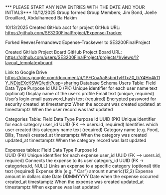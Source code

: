 *** PLEASE START ANY NEW ENTRIES WITH THE DATE AND YOUR INITIALS***
10/12/2025
Group formed
Group Members; Jim Bond, Joelle Drouillard, Abdulhameed Ba Hakim

10/13/2025 
Created GitHub acct for project
GitHub URL: 
https://github.com/SE3200FinalProject/Expense-Tracker

Forked ReevesFernandewz Expense-Trackewer to SE3200FinalProject

Created GitHub Project Board
GitHub Project Board URL: 
https://github.com/users/SE3200FinalProject/projects/1/views/1?layout_template=board

Link to Google Drive https://docs.google.com/document/d/1PFCoaAa8sbniTyRTxZ0_tkY4Hn4k11Y_NDjqEXcKSWQ/edit?usp=sharing
Database Schema 
Users Table:
Field
Data Type
Purpose
Id
UUID (PK)
Unique identifier for each user
name
text (optional)
Display name of the user’s profile
Email
text (unique, required)
User’s login email
password_hash
text (required)
Encrypted password for security
created_at
timestamptz
When the account was created
updated_at
timestamptz
When the user record was last updated

 
Categories Table:
Field
Data Type
Purpose
Id
UUID (PK)
Unique identifier for each category
user_id
UUID (FK --> users.id, required)
Identifies which user created this category
name
text (required)
Category name (e.g. Food, Bills, Travel)
created_at
timestamptz
When the category was created
updated_at
timestamptz
When the category record was last updated

 
 
Expenses tables:
Field
Data Type
Purpose
Id                      	
UUID (PK)
Unique identifier for each expense
user_id
UUID (FK --> users.id, required)
Connects the expense to its user
category_id
UUID (FK → categories.id, NULL)
Links an expense to a specific category (optional)
title
text (required)
Expense title (e.g. “ Car”)
amount
numeric(12,2)
Expense amount in dollars
date
Date DDMMYYYY
Date when the expense occurred
created_at
timestamptz
When the expense was created
updated_at
timestamptz
When expense was last updated











